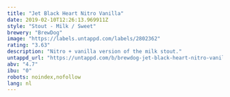 ```yaml
---
title: "Jet Black Heart Nitro Vanilla"
date: 2019-02-10T12:26:13.969911Z
style: "Stout - Milk / Sweet"
brewery: "BrewDog"
image: "https://labels.untappd.com/labels/2802362"
rating: "3.63"
description: "Nitro + vanilla version of the milk stout."
untappd_url: "https://untappd.com/b/brewdog-jet-black-heart-nitro-vanilla/2802362"
abv: "4.7"
ibu: "0"
robots: noindex,nofollow
lang: nl
---
```


